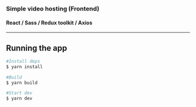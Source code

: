 ### Simple video hosting (Frontend)
####  React / Sass / Redux toolkit / Axios
<hr/>

## Running the app
```bash
#Install deps
$ yarn install

#Build
$ yarn build

#Start dev
$ yarn dev
```
